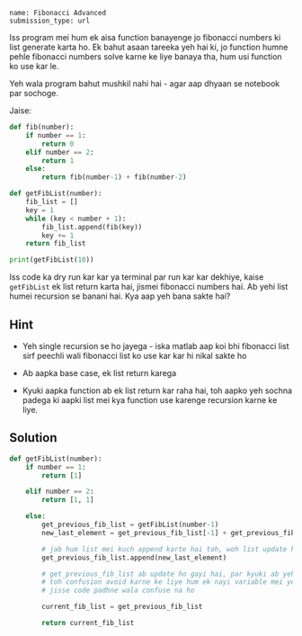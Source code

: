 ```ngMeta
name: Fibonacci Advanced
submission_type: url
```
Iss program mei hum ek aisa function banayenge jo fibonacci numbers ki list generate karta ho. Ek bahut asaan tareeka yeh hai ki, jo function humne pehle fibonacci numbers solve karne ke liye banaya tha, hum usi function ko use kar le.

Yeh wala program bahut mushkil nahi hai - agar aap dhyaan se notebook par sochoge.

Jaise:

```python
def fib(number):
    if number == 1:
        return 0
    elif number == 2:
        return 1
    else:
        return fib(number-1) + fib(number-2)

def getFibList(number):
    fib_list = []
    key = 1
    while (key < number + 1):
        fib_list.append(fib(key))
        key += 1
    return fib_list

print(getFibList(10))
```

Iss code ka dry run kar kar ya terminal par run kar kar dekhiye, kaise `getFibList` ek list return karta hai, jismei fibonacci numbers hai. Ab yehi list humei recursion se banani hai. Kya aap yeh bana sakte hai?

## Hint

- Yeh single recursion se ho jayega - iska matlab aap koi bhi fibonacci list sirf peechli wali fibonacci list ko use kar kar hi nikal sakte ho

- Ab aapka base case, ek list return karega

- Kyuki aapka function ab ek list return kar raha hai, toh aapko yeh sochna padega ki aapki list mei kya function use karenge recursion karne ke liye.

## Solution
```python
def getFibList(number):
    if number == 1:
        return [1]

    elif number == 2:
        return [1, 1]

    else:
        get_previous_fib_list = getFibList(number-1)
        new_last_element = get_previous_fib_list[-1] + get_previous_fib_list[-2]

        # jab hum list mei kuch append karte hai toh, woh list update ho jaati hai
        get_previous_fib_list.append(new_last_element)

        # get_previous_fib_list ab update ho gayi hai, par kyuki ab yeh current list hai, previous nahi\
        # toh confusion avoid karne ke liye hum ek nayi variable mei yeh list daal kar return karenge
        # jisse code padhne wala confuse na ho

        current_fib_list = get_previous_fib_list

        return current_fib_list
```
